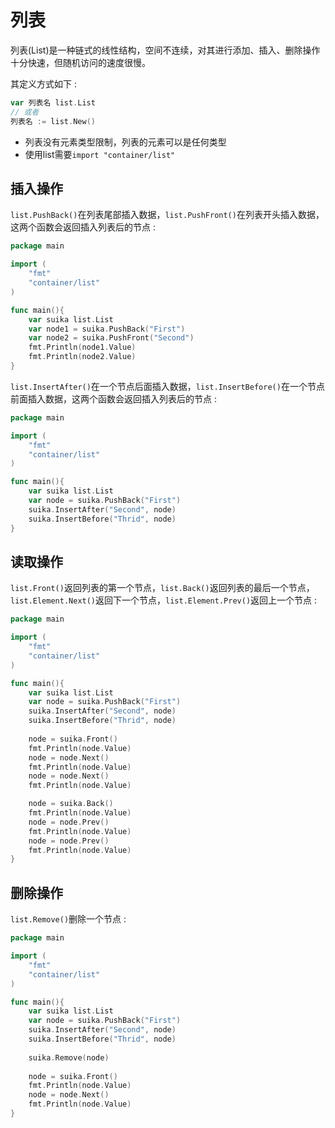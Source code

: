 # 列表
列表(List)是一种链式的线性结构，空间不连续，对其进行添加、插入、删除操作十分快速，但随机访问的速度很慢。  

其定义方式如下 :  
```Go
var 列表名 list.List
// 或者
列表名 := list.New()
```
* 列表没有元素类型限制，列表的元素可以是任何类型
* 使用list需要`import "container/list"`

## 插入操作
`list.PushBack()`在列表尾部插入数据，`list.PushFront()`在列表开头插入数据，这两个函数会返回插入列表后的节点 :  
```Go
package main

import (
    "fmt"
    "container/list"
)

func main(){
    var suika list.List
    var node1 = suika.PushBack("First")
    var node2 = suika.PushFront("Second")
    fmt.Println(node1.Value)
    fmt.Println(node2.Value)
}
```

`list.InsertAfter()`在一个节点后面插入数据，`list.InsertBefore()`在一个节点前面插入数据，这两个函数会返回插入列表后的节点 :  
```Go
package main

import (
    "fmt"
    "container/list"
)

func main(){
    var suika list.List
    var node = suika.PushBack("First")
    suika.InsertAfter("Second", node)
    suika.InsertBefore("Thrid", node)
}
```

## 读取操作
`list.Front()`返回列表的第一个节点，`list.Back()`返回列表的最后一个节点，`list.Element.Next()`返回下一个节点，`list.Element.Prev()`返回上一个节点 :  
```Go
package main

import (
    "fmt"
    "container/list"
)

func main(){
    var suika list.List
    var node = suika.PushBack("First")
    suika.InsertAfter("Second", node)
    suika.InsertBefore("Thrid", node)
    
    node = suika.Front()
    fmt.Println(node.Value)
    node = node.Next()
    fmt.Println(node.Value)
    node = node.Next()
    fmt.Println(node.Value)

    node = suika.Back()
    fmt.Println(node.Value)
    node = node.Prev()
    fmt.Println(node.Value)
    node = node.Prev()
    fmt.Println(node.Value)
}
```

## 删除操作
`list.Remove()`删除一个节点 :  
```Go
package main

import (
    "fmt"
    "container/list"
)

func main(){
    var suika list.List
    var node = suika.PushBack("First")
    suika.InsertAfter("Second", node)
    suika.InsertBefore("Thrid", node)
    
    suika.Remove(node)
    
    node = suika.Front()
    fmt.Println(node.Value)
    node = node.Next()
    fmt.Println(node.Value)
}
```